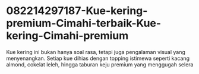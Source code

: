 # 082214297187-Kue-kering-premium-Cimahi-terbaik-Kue-kering-Cimahi-premium
Kue kering ini bukan hanya soal rasa, tetapi juga pengalaman visual yang menyenangkan. Setiap kue dihias dengan topping istimewa seperti kacang almond, cokelat leleh, hingga taburan keju premium yang menggugah selera
